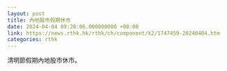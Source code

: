 ```yaml
---
layout: post
title: 內地股市假期休市
date: 2024-04-04 09:20:06.000000000 +08:00
link: https://news.rthk.hk/rthk/ch/component/k2/1747459-20240404.htm
categories: rthk
---
```


清明節假期內地股市休市。
